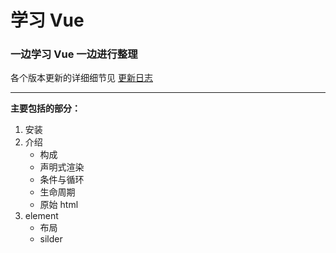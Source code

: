 # 学习 Vue

### 一边学习 Vue 一边进行整理

各个版本更新的详细细节见 [更新日志](./CHANGELOG.md)

---

**主要包括的部分：**

1.  安装
2.  介绍
     <ul>
         <li>构成</li>
         <li>声明式渲染</li>
         <li>条件与循环</li>
         <li>生命周期</li>
         <li>原始 html</li>
     </ul>
3.  element
    <ul>
         <li>布局</li>
         <li>silder</li>
     </ul>
